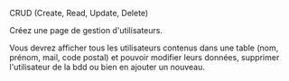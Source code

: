 CRUD (Create, Read, Update, Delete)

Créez une page de gestion d'utilisateurs.

Vous devrez afficher tous les utilisateurs contenus dans une table (nom, prénom, mail, code postal) et
pouvoir modifier leurs données, supprimer l'utilisateur de la bdd ou bien en ajouter un nouveau.
